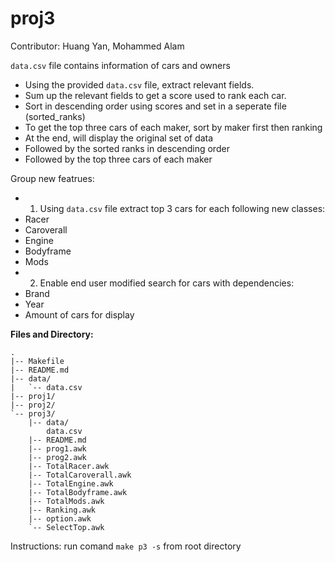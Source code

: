 # proj3
Contributor: Huang Yan, Mohammed Alam

`data.csv` file contains information of cars and owners

* Using the provided `data.csv` file, extract relevant fields.
* Sum up the relevant fields to get a score used to rank each car.
* Sort in descending order using scores and set in a seperate file (sorted_ranks)
* To get the top three cars of each maker, sort by maker first then ranking
* At the end, will display the original set of data
* Followed by the sorted ranks in descending order
* Followed by the top three cars of each maker

Group new featrues:
* 1) Using `data.csv` file extract top 3 cars for each following new classes:
* Racer
* Caroverall
* Engine
* Bodyframe
* Mods
* 2) Enable end user modified search for cars with dependencies:
* Brand
* Year
* Amount of cars for display

**Files and Directory:**

```
.
|-- Makefile
|-- README.md
|-- data/
|   `-- data.csv
|-- proj1/
|-- proj2/
`-- proj3/
    |-- data/
        data.csv
    |-- README.md
    |-- prog1.awk
    |-- prog2.awk
    |-- TotalRacer.awk
    |-- TotalCaroverall.awk
    |-- TotalEngine.awk
    |-- TotalBodyframe.awk
    |-- TotalMods.awk
    |-- Ranking.awk
    |-- option.awk
    `-- SelectTop.awk
```

Instructions: run comand `make p3 -s` from root directory
